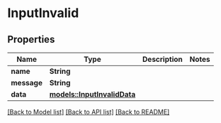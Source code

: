 # InputInvalid

## Properties

Name | Type | Description | Notes
------------ | ------------- | ------------- | -------------
**name** | **String** |  | 
**message** | **String** |  | 
**data** | [**models::InputInvalidData**](INPUT_INVALID_data.md) |  | 

[[Back to Model list]](../README.md#documentation-for-models) [[Back to API list]](../README.md#documentation-for-api-endpoints) [[Back to README]](../README.md)


